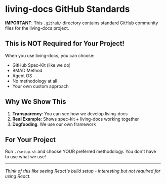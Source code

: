 # living-docs GitHub Standards

**IMPORTANT**: This `.github/` directory contains standard GitHub community files for the living-docs project.

## This is NOT Required for Your Project!

When you use living-docs, you can choose:
- GitHub Spec-Kit (like we do)
- BMAD Method
- Agent OS
- No methodology at all
- Your own custom approach

## Why We Show This

1. **Transparency**: You can see how we develop living-docs
2. **Real Example**: Shows spec-kit + living-docs working together
3. **Dogfooding**: We use our own framework

## For Your Project

Run `./setup.sh` and choose YOUR preferred methodology. You don't have to use what we use!

---

*Think of this like seeing React's build setup - interesting but not required for using React.*